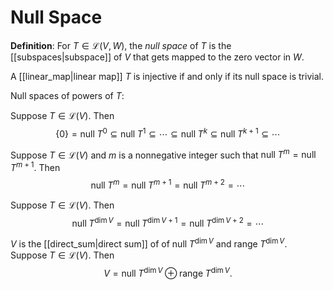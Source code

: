 # Null Space
**Definition**: For $T \in \mathcal{L}(V, W)$, the *null space* of $T$ is the [[subspaces|subspace]] of $V$ that gets mapped to the zero vector in $W$.

A [[linear_map|linear map]] $T$ is injective if and only if its null space is trivial.

Null spaces of powers of $T$:

Suppose $T \in \mathcal{L}(V)$. Then
$$ \{0\} = \text{null}\;T^0 \subseteq \text{null}\;T^1 \subseteq \cdots \subseteq \text{null}\;T^k \subseteq \text{null}\;T^{k+1} \subseteq \cdots $$

Suppose $T \in \mathcal{L}(V)$ and $m$ is a nonnegative integer such that $\text{null}\;T^m = \text{null}\;T^{m+1}$. Then
$$ \text{null}\;T^m = \text{null}\;T^{m+1} = \text{null}\;T^{m+2} = \cdots $$

Suppose $T \in \mathcal{L}(V)$. Then
$$ \text{null}\;T^{\dim V} = \text{null}\;T^{\dim V + 1} = \text{null}\;T^{\dim V + 2} = \cdots $$

$V$ is the [[direct_sum|direct sum]] of of $\text{null}\;T^{\dim V}$ and $\text{range}\;T^{\dim V}$.
Suppose $T \in \mathcal{L}(V)$. Then
$$ V = \text{null}\;T^{\dim V} \oplus \text{range}\;T^{\dim V}. $$